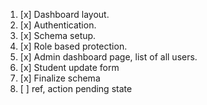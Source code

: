 1. [x] Dashboard layout.
2. [x] Authentication.
3. [x] Schema setup.
4. [x] Role based protection.
5. [x] Admin dashboard page, list of all users.
6. [x] Student update form
7. [x] Finalize schema
8. [ ] ref, action pending state
